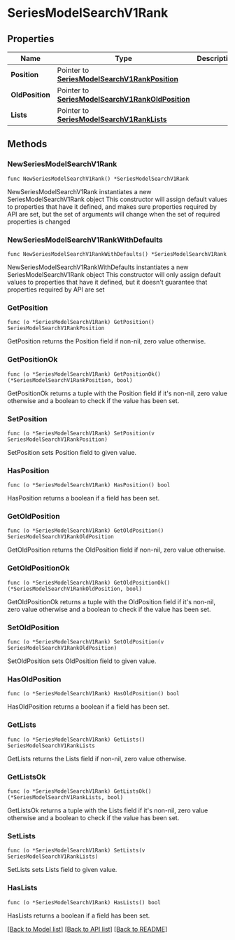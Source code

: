 # SeriesModelSearchV1Rank

## Properties

Name | Type | Description | Notes
------------ | ------------- | ------------- | -------------
**Position** | Pointer to [**SeriesModelSearchV1RankPosition**](SeriesModelSearchV1RankPosition.md) |  | [optional] 
**OldPosition** | Pointer to [**SeriesModelSearchV1RankOldPosition**](SeriesModelSearchV1RankOldPosition.md) |  | [optional] 
**Lists** | Pointer to [**SeriesModelSearchV1RankLists**](SeriesModelSearchV1RankLists.md) |  | [optional] 

## Methods

### NewSeriesModelSearchV1Rank

`func NewSeriesModelSearchV1Rank() *SeriesModelSearchV1Rank`

NewSeriesModelSearchV1Rank instantiates a new SeriesModelSearchV1Rank object
This constructor will assign default values to properties that have it defined,
and makes sure properties required by API are set, but the set of arguments
will change when the set of required properties is changed

### NewSeriesModelSearchV1RankWithDefaults

`func NewSeriesModelSearchV1RankWithDefaults() *SeriesModelSearchV1Rank`

NewSeriesModelSearchV1RankWithDefaults instantiates a new SeriesModelSearchV1Rank object
This constructor will only assign default values to properties that have it defined,
but it doesn't guarantee that properties required by API are set

### GetPosition

`func (o *SeriesModelSearchV1Rank) GetPosition() SeriesModelSearchV1RankPosition`

GetPosition returns the Position field if non-nil, zero value otherwise.

### GetPositionOk

`func (o *SeriesModelSearchV1Rank) GetPositionOk() (*SeriesModelSearchV1RankPosition, bool)`

GetPositionOk returns a tuple with the Position field if it's non-nil, zero value otherwise
and a boolean to check if the value has been set.

### SetPosition

`func (o *SeriesModelSearchV1Rank) SetPosition(v SeriesModelSearchV1RankPosition)`

SetPosition sets Position field to given value.

### HasPosition

`func (o *SeriesModelSearchV1Rank) HasPosition() bool`

HasPosition returns a boolean if a field has been set.

### GetOldPosition

`func (o *SeriesModelSearchV1Rank) GetOldPosition() SeriesModelSearchV1RankOldPosition`

GetOldPosition returns the OldPosition field if non-nil, zero value otherwise.

### GetOldPositionOk

`func (o *SeriesModelSearchV1Rank) GetOldPositionOk() (*SeriesModelSearchV1RankOldPosition, bool)`

GetOldPositionOk returns a tuple with the OldPosition field if it's non-nil, zero value otherwise
and a boolean to check if the value has been set.

### SetOldPosition

`func (o *SeriesModelSearchV1Rank) SetOldPosition(v SeriesModelSearchV1RankOldPosition)`

SetOldPosition sets OldPosition field to given value.

### HasOldPosition

`func (o *SeriesModelSearchV1Rank) HasOldPosition() bool`

HasOldPosition returns a boolean if a field has been set.

### GetLists

`func (o *SeriesModelSearchV1Rank) GetLists() SeriesModelSearchV1RankLists`

GetLists returns the Lists field if non-nil, zero value otherwise.

### GetListsOk

`func (o *SeriesModelSearchV1Rank) GetListsOk() (*SeriesModelSearchV1RankLists, bool)`

GetListsOk returns a tuple with the Lists field if it's non-nil, zero value otherwise
and a boolean to check if the value has been set.

### SetLists

`func (o *SeriesModelSearchV1Rank) SetLists(v SeriesModelSearchV1RankLists)`

SetLists sets Lists field to given value.

### HasLists

`func (o *SeriesModelSearchV1Rank) HasLists() bool`

HasLists returns a boolean if a field has been set.


[[Back to Model list]](../README.md#documentation-for-models) [[Back to API list]](../README.md#documentation-for-api-endpoints) [[Back to README]](../README.md)


